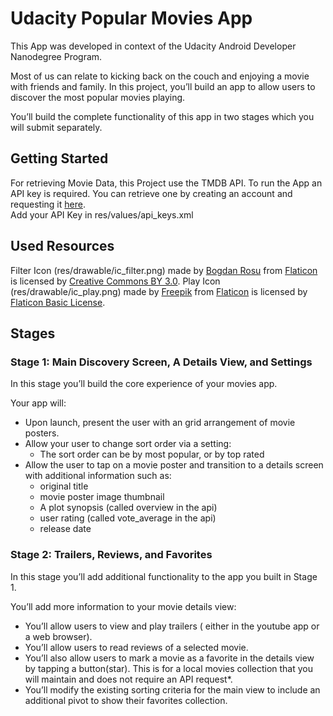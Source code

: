 
# Udacity Popular Movies App

This App was developed in context of the Udacity Android Developer Nanodegree Program.  

Most of us can relate to kicking back on the couch and enjoying a movie with friends and family. In this project, you’ll build an app to allow users to discover the most popular movies playing.

You’ll build the complete functionality of this app in two stages which you will submit separately.

## Getting Started
For retrieving Movie Data, this Project use the TMDB API. To run the App an API key is required.
You can retrieve one by creating an account and requesting it [here](https://www.themoviedb.org/).</br>
Add your API Key in res/values/api_keys.xml

## Used Resources
Filter Icon (res/drawable/ic_filter.png) made by [Bogdan Rosu](https://www.flaticon.com/authors/bogdan-rosu) from [Flaticon](https://www.flaticon.com/) is licensed by [Creative Commons BY 3.0](http://creativecommons.org/licenses/by/3.0/).
Play Icon (res/drawable/ic_play.png) made by [Freepik](https://www.flaticon.com/authors/freepik) from [Flaticon](https://www.flaticon.com/) is licensed by [Flaticon Basic License](https://file000.flaticon.com/downloads/license/license.pdf).

## Stages
### Stage 1: Main Discovery Screen, A Details View, and Settings
In this stage you’ll build the core experience of your movies app.

Your app will:

- Upon launch, present the user with an grid arrangement of movie posters.
- Allow your user to change sort order via a setting:
  - The sort order can be by most popular, or by top rated
- Allow the user to tap on a movie poster and transition to a details screen with additional information such as: 
    - original title
    - movie poster image thumbnail
    - A plot synopsis (called overview in the api)
    - user rating (called vote_average in the api)
    - release date
    
### Stage 2: Trailers, Reviews, and Favorites
In this stage you’ll add additional functionality to the app you built in Stage 1.


You’ll add more information to your movie details view:
- You’ll allow users to view and play trailers ( either in the youtube app or a web browser).
- You’ll allow users to read reviews of a selected movie.
- You’ll also allow users to mark a movie as a favorite in the details view by tapping a button(star). This is for a local movies collection that you will maintain and does not require an API request*.
- You’ll modify the existing sorting criteria for the main view to include an additional pivot to show their favorites collection.
